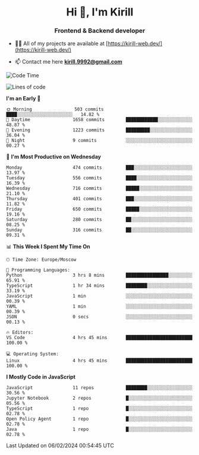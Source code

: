<h1 align="center">Hi 👋, I'm Kirill</h1>
<h3 align="center">Frontend & Backend developer</h3>

- 👨‍💻 All of my projects are available at [https://kirill-web.dev/](https://kirill-web.dev/)

- 📫 Contact me here **kirill.9992@gmail.com**











<!--START_SECTION:waka-->
![Code Time](http://img.shields.io/badge/Code%20Time-1%2C644%20hrs%2042%20mins-blue)

![Lines of code](https://img.shields.io/badge/From%20Hello%20World%20I%27ve%20Written-4.2%20million%20lines%20of%20code-blue)

**I'm an Early 🐤** 

```text
🌞 Morning                503 commits         ████░░░░░░░░░░░░░░░░░░░░░   14.82 % 
🌆 Daytime                1658 commits        ████████████░░░░░░░░░░░░░   48.87 % 
🌃 Evening                1223 commits        █████████░░░░░░░░░░░░░░░░   36.04 % 
🌙 Night                  9 commits           ░░░░░░░░░░░░░░░░░░░░░░░░░   00.27 % 
```
📅 **I'm Most Productive on Wednesday** 

```text
Monday                   474 commits         ███░░░░░░░░░░░░░░░░░░░░░░   13.97 % 
Tuesday                  556 commits         ████░░░░░░░░░░░░░░░░░░░░░   16.39 % 
Wednesday                716 commits         █████░░░░░░░░░░░░░░░░░░░░   21.10 % 
Thursday                 401 commits         ███░░░░░░░░░░░░░░░░░░░░░░   11.82 % 
Friday                   650 commits         █████░░░░░░░░░░░░░░░░░░░░   19.16 % 
Saturday                 280 commits         ██░░░░░░░░░░░░░░░░░░░░░░░   08.25 % 
Sunday                   316 commits         ██░░░░░░░░░░░░░░░░░░░░░░░   09.31 % 
```


📊 **This Week I Spent My Time On** 

```text
🕑︎ Time Zone: Europe/Moscow

💬 Programming Languages: 
Python                   3 hrs 8 mins        ████████████████░░░░░░░░░   65.91 % 
TypeScript               1 hr 34 mins        ████████░░░░░░░░░░░░░░░░░   33.19 % 
JavaScript               1 min               ░░░░░░░░░░░░░░░░░░░░░░░░░   00.39 % 
YAML                     1 min               ░░░░░░░░░░░░░░░░░░░░░░░░░   00.39 % 
JSON                     0 secs              ░░░░░░░░░░░░░░░░░░░░░░░░░   00.13 % 

🔥 Editors: 
VS Code                  4 hrs 45 mins       █████████████████████████   100.00 % 

💻 Operating System: 
Linux                    4 hrs 45 mins       █████████████████████████   100.00 % 
```

**I Mostly Code in JavaScript** 

```text
JavaScript               11 repos            ████████░░░░░░░░░░░░░░░░░   30.56 % 
Jupyter Notebook         2 repos             █░░░░░░░░░░░░░░░░░░░░░░░░   05.56 % 
TypeScript               1 repo              █░░░░░░░░░░░░░░░░░░░░░░░░   02.78 % 
Open Policy Agent        1 repo              █░░░░░░░░░░░░░░░░░░░░░░░░   02.78 % 
Java                     1 repo              █░░░░░░░░░░░░░░░░░░░░░░░░   02.78 % 
```




 Last Updated on 06/02/2024 00:54:45 UTC
<!--END_SECTION:waka-->
